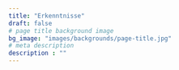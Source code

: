 ```yaml
---
title: "Erkenntnisse"
draft: false
# page title background image
bg_image: "images/backgrounds/page-title.jpg"
# meta description
description : ""
---
```

